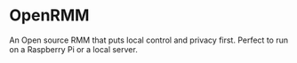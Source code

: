 OpenRMM
=================================================================================

An Open source RMM that puts local control and privacy first. Perfect to run on a Raspberry Pi or a local server.
